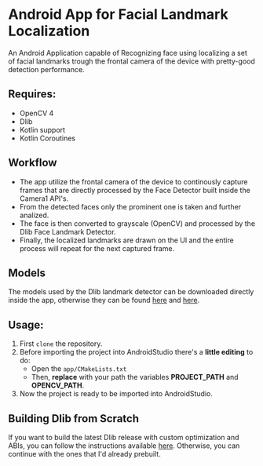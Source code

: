 # Android App for Facial Landmark Localization
An Android Application capable of Recognizing face using localizing a set of facial landmarks trough the frontal camera of the device with pretty-good detection performance.

## Requires:
* OpenCV 4
* Dlib
* Kotlin support
* Kotlin Coroutines

## Workflow
- The app utilize the frontal camera of the device to continously capture frames that are directly processed by the Face Detector built inside the Camera1 API's.
- From the detected faces only the prominent one is taken and further analized.
- The face is then converted to grayscale (OpenCV) and processed by the Dlib Face Landmark Detector.
- Finally, the localized landmarks are drawn on the UI and the entire process will repeat for the next captured frame.

## Models
The models used by the Dlib landmark detector can be downloaded directly inside the app, otherwise they can be found [here](https://github.com/davisking/dlib-models) and [here](https://github.com/Luca96/dlib-minified-models/tree/master/face_landmarks).

## Usage:
1. First `clone` the repository.
2. Before importing the project into AndroidStudio there's a __little editing__ to do:
   * Open the `app/CMakeLists.txt`
   * Then, __replace__ with your path the variables **PROJECT_PATH** and **OPENCV_PATH**.
3. Now the project is ready to be imported into AndroidStudio.

## Building Dlib from Scratch
If you want to build the latest Dlib release with custom optimization and ABIs, you can follow the instructions available [here](https://github.com/Luca96/dlib-for-android). Otherwise, you can continue with the ones that I'd already prebuilt. 
